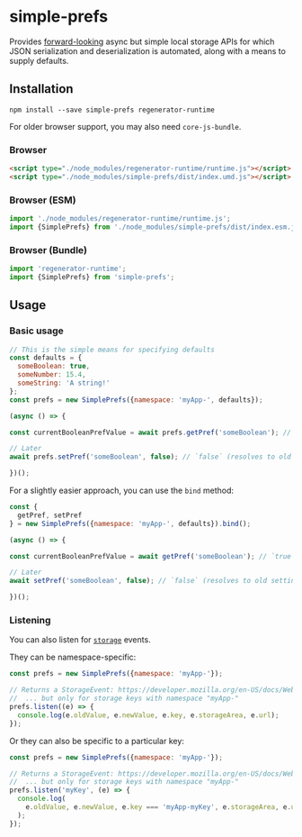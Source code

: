 # simple-prefs

Provides [forward-looking](https://github.com/domenic/async-local-storage)
async but simple local storage APIs for which JSON serialization and
deserialization is automated, along with a means to supply defaults.

## Installation

```shell
npm install --save simple-prefs regenerator-runtime
```

For older browser support, you may also need `core-js-bundle`.

### Browser

```html
<script type="./node_modules/regenerator-runtime/runtime.js"></script>
<script type="./node_modules/simple-prefs/dist/index.umd.js"></script>
```

### Browser (ESM)

```js
import './node_modules/regenerator-runtime/runtime.js';
import {SimplePrefs} from './node_modules/simple-prefs/dist/index.esm.js';
```

### Browser (Bundle)

```js
import 'regenerator-runtime';
import {SimplePrefs} from 'simple-prefs';
```

## Usage

### Basic usage

```js
// This is the simple means for specifying defaults
const defaults = {
  someBoolean: true,
  someNumber: 15.4,
  someString: 'A string!'
};
const prefs = new SimplePrefs({namespace: 'myApp-', defaults});

(async () => {

const currentBooleanPrefValue = await prefs.getPref('someBoolean'); // `true`

// Later
await prefs.setPref('someBoolean', false); // `false` (resolves to old setting)

})();
```

For a slightly easier approach, you can use the `bind` method:

```js
const {
  getPref, setPref
} = new SimplePrefs({namespace: 'myApp-', defaults}).bind();

(async () => {

const currentBooleanPrefValue = await getPref('someBoolean'); // `true`

// Later
await setPref('someBoolean', false); // `false` (resolves to old setting)

})();
```

### Listening

You can also listen for [`storage`](https://developer.mozilla.org/en-US/docs/Web/API/Window/storage_event)
events.

They can be namespace-specific:

```js
const prefs = new SimplePrefs({namespace: 'myApp-'});

// Returns a StorageEvent: https://developer.mozilla.org/en-US/docs/Web/API/StorageEvent
//  ... but only for storage keys with namespace "myApp-"
prefs.listen((e) => {
  console.log(e.oldValue, e.newValue, e.key, e.storageArea, e.url);
});
```

Or they can also be specific to a particular key:

```js
const prefs = new SimplePrefs({namespace: 'myApp-'});

// Returns a StorageEvent: https://developer.mozilla.org/en-US/docs/Web/API/StorageEvent
//  ... but only for storage keys with namespace "myApp-"
prefs.listen('myKey', (e) => {
  console.log(
    e.oldValue, e.newValue, e.key === 'myApp-myKey', e.storageArea, e.url
  );
});
```
